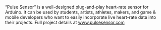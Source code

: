 “Pulse Sensor” is a well-designed plug-and-play heart-rate sensor for Arduino.
It can be used by students, artists, athletes, makers, and game & mobile developers who want to easily incorporate live heart-rate data into their projects.  Full project details at www.pulsesensor.com